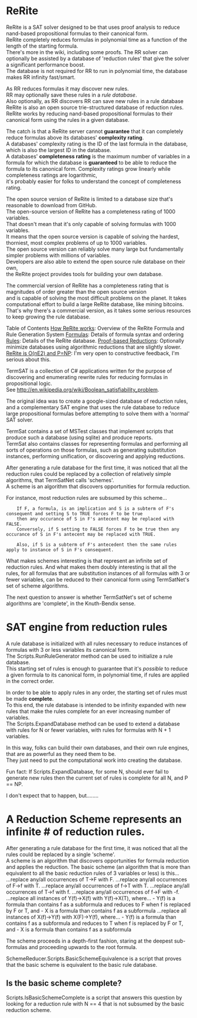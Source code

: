 # ReRite

ReRite is a SAT solver designed to be that uses proof analysis to reduce nand-based propositional formulas to their canonical form.  
ReRite completely reduces formulas in polynomial time as a function of the length of the starting formula.  
There's more in the wiki, including some proofs. 
The RR solver can optionally be assisted by a database of 'reduction rules' that give the solver a significant performance boost.  
The database is not required for RR to run in polynomial time, the database makes RR infinity fast/smart.  

As RR reduces formulas it may discover new rules.  
RR may optionally save these rules in a *rule database*.  
Also optionally, as RR discovers RR can save new rules in a rule database 
ReRite is also an open source trie-structured database of reduction rules.  
ReRite works by reducing nand-based propositional formulas to their canonical form using the rules in a given database.  



The catch is that a ReRite server cannot **guarantee** that it can completely reduce formulas above its databases' **complexity rating**.  
A databases' complexity rating is the ID of the last formula in the database, which is also the largest ID in the database.  
A databases' **completeness rating** is the maximum number of variables in a formula for which the database is **guaranteed** 
to be able to reduce the formula to its canonical form.
Complexity ratings grow linearly while completeness ratings are logarithmic,   
it's probably easier for folks to understand the concept of completeness rating.  

The open source version of ReRite is limited to a database size that's reasonable to download from GitHub.  
The open-source version of ReRite has a completeness rating of 1000 variables.  
That doesn't mean that it's only capable of solving formulas with 1000 variables.  
It means that the open source version is capable of solving the hardest, thorniest, most complex problems of up to 1000 variables.  
The open source version can reliably solve many large but fundamentally simpler problems with millions of variables.  
Developers are also able to extend the open source rule database on their own,   
the ReRite project provides tools for building your own database.

The commercial version of ReRite has a completeness rating that is magnitudes of order greater than the open source version  
and is capable of solving the most difficult problems on the planet.
It takes computational effort to build a large ReRite database, like mining bitcoins.  
That's why there's a commercial version, as it takes some serious resources to keep growing the rule database.  


Table of Contents
[How ReRite works](how-rulesat-works.md): Overview of the ReRite Formula and Rule Generation System
[Formulas](formulas.md): Details of formula syntax and ordering
[Rules](rules.md): Details of the ReRite database.
[Proof-based Reductions](wildcard-analysis.md): Optionally minimize databases using algorithmic reductions that are slightly slower.  
[ReRite is O(nE2) and P=NP](complexity.md): I'm very open to constructive feedback, I'm serious about this.





TermSAT is a collection of C# applications written for the purpose of discovering and enumerating 
rewrite rules for reducing formulas in propositional logic.  
See http://en.wikipedia.org/wiki/Boolean_satisfiability_problem.  

The original idea was to create a google-sized database of reduction rules, and a complementary SAT engine that 
uses the rule database to reduce large propositional formulas before attempting to solve them with a 'normal' SAT solver.  

TermSat contains a set of MSTest classes that implement scripts that produce such a database (using sqlite) and produce reports.  
TermSat also contains classes for representing formulas and performing all sorts of operations on those formulas, 
such as generating substitution instances, performing unification, or discovering and applying reductions.  

After generating a rule database for the first time, it was noticed that all the reduction rules could be replaced 
by a collection of relatively simple algorithms, that TermSatNet calls 'schemes'.  
A scheme is an algorithm that discovers opportunities for formula reduction.  

For instance, most reduction rules are subsumed by this scheme...
```
	If F, a formula, is an implication and S is a subterm of F's consequent and setting S to TRUE forces F to be true 
	then any occurance of S in F's antecent may be replaced with FALSE.
	Conversely, if S setting to FALSE forces F to be true then any occurance of S in F's antecent may be replaced with TRUE.

	Also, if S is a subterm of F's antecedent then the same rules apply to instance of S in F's consequent.
```


What makes schemes interesting is that represent an infinite set of reduction rules.
And what makes them doubly interesting is that all the rules, for all formulas that are substitution instances of 
all formulas with 3 or fewer variables, can be reduced to their canonical form using TermSatNet's set of scheme algorithms.  

The next question to answer is whether TermSatNet's set of scheme algorithms are 'complete', in the Knuth-Bendix sense.


# SAT engine from reduction rules

A rule database is initialized with all rules necessary 
to reduce instances of formulas with 3 or less variables its canonical form.  
The Scripts.RunRuleGenerator method can be used to initialize a rule database.  
This starting set of rules is enough to guarantee that it's *possible* to reduce 
a given formula to its canonical form, in polynomial time, if rules are applied in the correct order.  

In order to be able to apply rules in any order, the starting set of rules must be made **complete**.  
To this end, the rule database is intended to be infinity expanded with new rules that make the rules 
complete for an ever increasing number of variables.  
The Scripts.ExpandDatabase method can be used to extend a database with rules for N or fewer variables, 
with rules for formulas with N + 1 variables.  

In this way, folks can build their own databases, and their own rule engines, 
that are as powerful as they need them to be.  
They just need to put the computational work into creating the database.  

Fun fact: If Scripts.ExpandDatabase, for some N, should ever fail to generate new rules
then the current set of rules is complete for all N, and P == NP.

I don't expect that to happen, but........

# A **Reduction Scheme** represents an infinite # of reduction rules.

After generating a rule database for the first time, it was noticed that all the rules could be 
replaced by a single 'scheme'.  
A scheme is an algorithm that discovers opportunities for formula reduction and applies the reduction.
The basic scheme (an algorithm that is more than equivalent to all the basic reduction rules of 3 variables or less) is this...
...replace any/all occurrences of T->F with F.
...replace any/all occurrences of F->f with T.
...replace any/all occurrences of f->T with T.
...replace any/all occurrences of T->f with f.
...replace any/all occurrences of f->F with -f.
...replace all instances of Y(f)->X(f) with Y(f)->X(T), where...
	- Y(f) is a formula than contains f as a subformula and reduces to F when f is replaced by F or T, and 
	- X is a formula than contains f as a subformula
...replace all instances of X(f)->Y(f) with X(F)->Y(f), where...
	- Y(f) is a formula than contains f as a subformula and reduces to T when f is replaced by F or T, and 
	- X is a formula than contains f as a subformula

The scheme proceeds in a depth-first fashion, staring at the deepest sub-formulas and proceeding upwards 
to the root formula.

SchemeReducer.Scripts.BasicSchemeEquivalence is a script that proves that the basic scheme is equivalent to the basic rule database.  

## Is the basic scheme complete?
Scripts.IsBasicSchemeComplete is a script that answers this question by looking for a reduction rule 
with N == 4 that is not subsumed by the basic reduction scheme.







